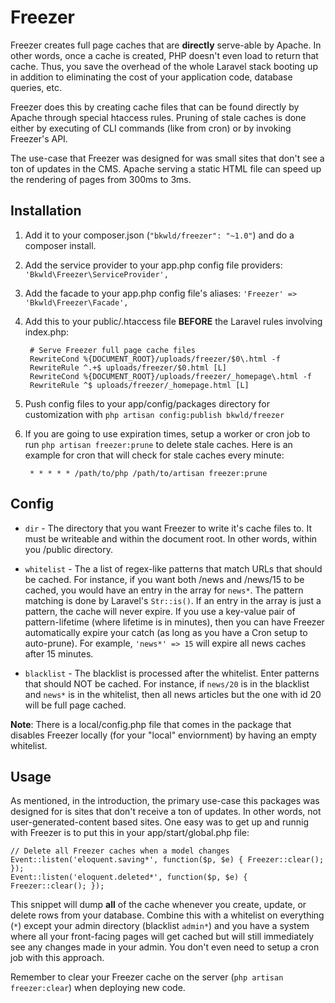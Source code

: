 # Freezer

Freezer creates full page caches that are **directly** serve-able by Apache.  In other words, once a cache is created, PHP doesn't even load to return that cache.  Thus, you save the overhead of the whole Laravel stack booting up in addition to eliminating the cost of your application code, database queries, etc.

Freezer does this by creating cache files that can be found directly by Apache through special htaccess rules.  Pruning of stale caches is done either by executing of CLI commands (like from cron) or by invoking Freezer's API.

The use-case that Freezer was designed for was small sites that don't see a ton of updates in the CMS.  Apache serving a static HTML file can speed up the rendering of pages from 300ms to 3ms.

## Installation

1. Add it to your composer.json (`"bkwld/freezer": "~1.0"`) and do a composer install.

2. Add the service provider to your app.php config file providers: `'Bkwld\Freezer\ServiceProvider',`

3. Add the facade to your app.php config file's aliases: `'Freezer' => 'Bkwld\Freezer\Facade',`

4. Add this to your public/.htaccess file **BEFORE** the Laravel rules involving index.php:

		# Serve Freezer full page cache files
		RewriteCond %{DOCUMENT_ROOT}/uploads/freezer/$0\.html -f
		RewriteRule ^.+$ uploads/freezer/$0.html [L]
		RewriteCond %{DOCUMENT_ROOT}/uploads/freezer/_homepage\.html -f
		RewriteRule ^$ uploads/freezer/_homepage.html [L]

5. Push config files to your app/config/packages directory for customization with `php artisan config:publish bkwld/freezer`

6. If you are going to use expiration times, setup a worker or cron job to run `php artisan freezer:prune` to delete stale caches.  Here is an example for cron that will check for stale caches every minute:

		* * * * * /path/to/php /path/to/artisan freezer:prune
		
## Config

* `dir` - The directory that you want Freezer to write it's cache files to.  It must be writeable and within the document root.  In other words, within you /public directory.

* `whitelist` - The a list of regex-like patterns that match URLs that should be cached.  For instance, if you want both /news and /news/15 to be cached, you would have an entry in the array for `news*`.  The pattern matching is done by Laravel's `Str::is()`.  If an entry in the array is just a pattern, the cache will never expire.  If you use a key-value pair of pattern-lifetime (where lifetime is in minutes), then you can have Freezer automatically expire your catch (as long as you have a Cron setup to auto-prune).  For example, `'news*' => 15` will expire all news caches after 15 minutes. 

* `blacklist` - The blacklist is processed after the whitelist.  Enter patterns that should NOT be cached.  For instance, if `news/20` is in the blacklist and `news*` is in the whitelist, then all news articles but the one with id 20 will be full page cached.

**Note**: There is a local/config.php file that comes in the package that disables Freezer locally (for your "local" enviornment) by having an empty whitelist.

## Usage

As mentioned, in the introduction, the primary use-case this packages was designed for is sites that don't receive a ton of updates.  In other words, not user-generated-content based sites.  One easy was to get up and runnig with Freezer is to put this in your app/start/global.php file:

	// Delete all Freezer caches when a model changes
	Event::listen('eloquent.saving*', function($p, $e) { Freezer::clear(); });
	Event::listen('eloquent.deleted*', function($p, $e) { Freezer::clear(); });

This snippet will dump **all** of the cache whenever you create, update, or delete rows from your database.  Combine this with a whitelist on everything (`*`) except your admin directory (blacklist `admin*`) and you have a system where all your front-facing pages will get cached but will still immediately see any changes made in your admin.  You don't even need to setup a cron job with this approach.

Remember to clear your Freezer cache on the server (`php artisan freezer:clear`) when deploying new code.